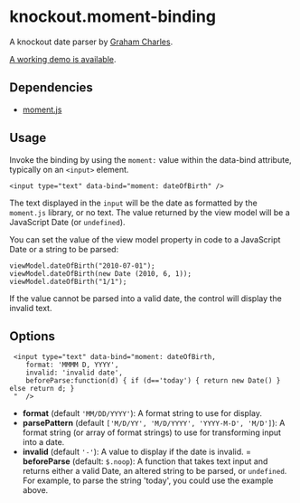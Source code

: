 knockout.moment-binding
=======================

A knockout date parser by [Graham Charles](https://github.com/grahampcharles).

[A working demo is available](http://jsfiddle.net/grahampcharles/b8Lhes0x/).

## Dependencies ##

- [moment.js](http://www.momentjs.com)

## Usage ##

Invoke the binding by using the `moment:` value within the data-bind attribute, typically on an `<input>` element.

    <input type="text" data-bind="moment: dateOfBirth" />

The text displayed in the `input` will be the date as formatted by the `moment.js` library, or no text. The value returned by the view model will be a JavaScript Date (or `undefined`).

You can set the value of the view model property in code to a JavaScript Date or a string to be parsed:

    viewModel.dateOfBirth("2010-07-01");
    viewModel.dateOfBirth(new Date (2010, 6, 1));
    viewModel.dateOfBirth("1/1");

If the value cannot be parsed into a valid date, the control will display the invalid text.

## Options ##

     <input type="text" data-bind="moment: dateOfBirth, 
        format: 'MMMM D, YYYY', 
		invalid: 'invalid date', 
        beforeParse:function(d) { if (d=='today') { return new Date() } else return d; }
     "  />


- **format** (default `'MM/DD/YYYY'`): A format string to use for display.
- **parsePattern** (default `['M/D/YY', 'M/D/YYYY', 'YYYY-M-D', 'M/D']`): A format string (or array of format strings) to use for transforming input into a date.
- **invalid** (default `'-'`): A value to display if the date is invalid.
= **beforeParse** (default: `$.noop`): A function that takes text input and returns either a valid Date, an altered string to be parsed, or `undefined`. For example, to parse the string 'today', you could use the example above.





 
